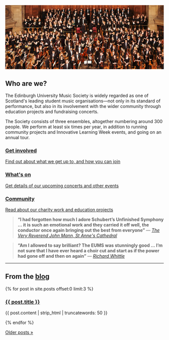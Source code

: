 ---
---

<img alt="Chorus and Symphony Orchestra at the performance of Verdi's Requiem in 2013" src="/assets/img/symphony-chorus-verdi-2013.jpg" class="bordered">

## Who are we?

The Edinburgh University Music Society is widely regarded as one of Scotland's leading student music organisations&mdash;not only in its standard of performance, but also in its involvement with the wider community through education projects and fundraising concerts.

The Society consists of three ensembles, altogether numbering around 300 people. We perform at least six times per year, in addition to running community projects and Innovative Learning Week events, and going on an annual tour.

<div class="image-link-tiles tiles-3 clearfix">
  <a class="tile tile-get-involved" href="/get-involved/" title="Image &copy; Louise Spence Photography (louiseanna.co.uk), 2014">
    <div class="caption">
      <h3>Get involved</h3>
      <p>Find out about what we get up to, and how you can join</p>
    </div>
  </a>

  <a class="tile tile-whats-on" href="/whats-on/" title="Image &copy; Louise Spence Photography (louiseanna.co.uk), 2014">
    <div class="caption">
      <h3>What's on</h3>
      <p>Get details of our upcoming concerts and other events</p>
    </div>
  </a>

  <a class="tile tile-community" href="/community/" title="Image &copy; Alastair Temple (facebook.com/atempleartist), 2012">
    <div class="caption">
      <h3>Community</h3>
      <p>Read about our charity work and education projects</p>
    </div>
  </a>
</div>

<div class="clearfix quotes">
<blockquote class="quote-left">
<p>
<strong>
&ldquo;I had forgotten how much I adore Schubert’s Unfinished Symphony &hellip; it is such an emotional work and they carried it off well, the conductor once again bringing out the best from everyone&rdquo;
</strong>
<cite>&mdash; <a href="http://www.belfastcathedral.org/news/item/722/music-festival-opens-with-the-edinburgh-university-music-society/">
The Very Reverend John Mann, St Anne's Cathedral
</a>
</cite>
</p>
</blockquote>

<blockquote class="quote-right">
<p>
<strong>
&ldquo;Am I allowed to say brilliant? The EUMS was stunningly good &hellip; I’m not sure that I have ever heard a choir cut and start as if the power had gone off and then on again&rdquo;
</strong>
<cite>&mdash; <a href="http://playpitspark.wordpress.com/2010/11/20/the-armed-man/">Richard Whittle</a>
</cite>
</p>
</blockquote>
</div>

<hr>

<h2>From the <a href="/blog/">blog</a></h2>

{% for post in site.posts offset:0 limit:3 %}
<div class="recent-post">
  <h3><a href="{{ post.url }}">{{ post.title }}</a></h3>
  <p>{{ post.content | strip_html | truncatewords: 50 }}</p>
</div>
{% endfor %}

<a href="/blog/">Older posts &raquo;</a>
